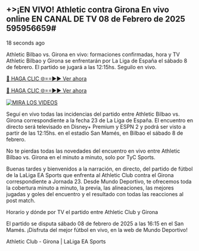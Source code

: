 ## +>¡EN VIVO! Athletic contra Girona En vivo online EN CANAL DE TV 08 de Febrero de 2025 595956659#

18 seconds ago

Athletic Bilbao vs. Girona en vivo: formaciones confirmadas, hora y TV
Athletic Bilbao y Girona se enfrentarán por La Liga de España el sábado 8 de febrero. El partido se jugará a las 12:15hs. Seguilo en vivo.

[🔴 HAGA CLIC 🌐==►► Ver ahora](https://streamespn.org/laliga?artv)

[🔴 HAGA CLIC 🌐==►► Ver ahora](https://streamespn.org/laliga?artv)

[![MIRA LOS VIDEOS](https://i.imgur.com/dJHk4Zq.gif)](https://streamespn.org/laliga?artv)

Seguí en vivo todas las incidencias del partido entre Athletic Bilbao vs. Girona correspondiente a la fecha 23 de La Liga de España. El encuentro en directo será televisado en Disney+ Premium y ESPN 2 y podrá ser visto a partir de las 12:15hs. en el estadio San Mamés, en Bilbao el sábado 8 de febrero.

No te pierdas todas las novedades del encuentro en vivo entre Athletic Bilbao vs. Girona en el minuto a minuto, solo por TyC Sports.

Buenas tardes y bienvenidos a la narración, en directo, del partido de fútbol de la LaLiga EA Sports que enfrenta al Athletic Club contra el Girona correspondiente a Jornada 23. Desde Mundo Deportivo, te ofrecemos toda la cobertura minuto a minuto, la previa, las alineaciones, las mejores jugadas y goles del encuentro y el resultado con todas las reacciones al post match.

Horario y dónde por TV el partido entre Athletic Club y Girona

El partido se disputa sábado 08 de febrero de 2025 a las 16:15 en el San Mamés. ¡Disfruta del mejor fútbol en vivo, en la web de Mundo Deportivo!

Athletic Club - Girona | LaLiga EA Sports
